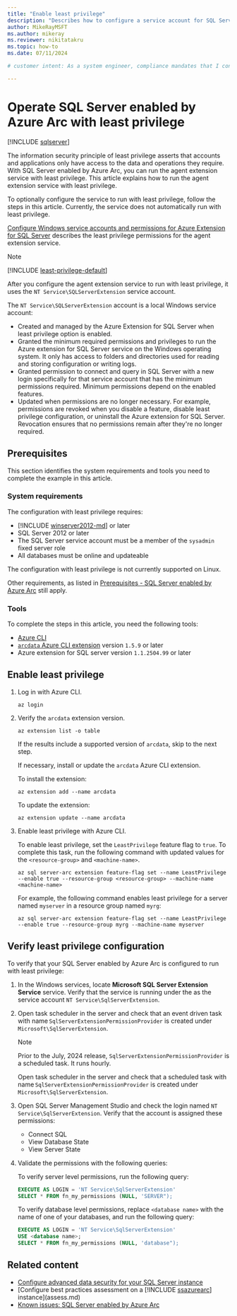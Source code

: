 ```yaml
---
title: "Enable least privilege"
description: "Describes how to configure a service account for SQL Server enabled by Azure Arc to run with least privilege."
author: MikeRayMSFT
ms.author: mikeray
ms.reviewer: nikitatakru
ms.topic: how-to
ms.date: 07/11/2024

# customer intent: As a system engineer, compliance mandates that I configure services to run with least privilege. 

---
```


# Operate SQL Server enabled by Azure Arc with least privilege 

[!INCLUDE [sqlserver](../../includes/applies-to-version/sqlserver.md)]

The information security principle of least privilege asserts that accounts and applications only have access to the data and operations they require. With SQL Server enabled by Azure Arc, you can run the agent extension service with least privilege. This article explains how to run the agent extension service with least privilege.

To optionally configure the service to run with least privilege, follow the steps in this article. Currently, the service does not automatically run with least privilege.

[Configure Windows service accounts and permissions for Azure Extension for SQL Server](configure-windows-accounts-agent.md) describes the least privilege permissions for the agent extension service.

> [!NOTE]
> [!INCLUDE [least-privilege-default](includes/least-privilege-default.md)]

After you configure the agent extension service to run with least privilege, it uses the `NT Service\SQLServerExtension` service account.

The `NT Service\SQLServerExtension` account is a local Windows service account:

- Created and managed by the Azure Extension for SQL Server when least privilege option is enabled.
- Granted the minimum required permissions and privileges to run the Azure extension for SQL Server service on the Windows operating system. It only has access to folders and directories used for reading and storing configuration or writing logs.
- Granted permission to connect and query in SQL Server with a new login specifically for that service account that has the minimum permissions required. Minimum permissions depend on the enabled features.
- Updated when permissions are no longer necessary. For example, permissions are revoked when you disable a feature, disable least privilege configuration, or uninstall the Azure extension for SQL Server. Revocation ensures that no permissions remain after they're no longer required.

## Prerequisites

This section identifies the system requirements and tools you need to complete the example in this article.

### System requirements

The configuration with least privilege requires:

- [!INCLUDE [winserver2012-md](../../includes/winserver2012-md.md)] or later
- SQL Server 2012 or later
- The SQL Server service account must be a member of the `sysadmin` fixed server role
- All databases must be online and updateable

The configuration with least privilege is not currently supported on Linux.

Other requirements, as listed in [Prerequisites - SQL Server enabled by Azure Arc](prerequisites.md) still apply.

### Tools

To complete the steps in this article, you need the following tools:

- [Azure CLI](/cli/azure/)
- [`arcdata` Azure CLI extension](/azure/azure-arc/data/install-arcdata-extension) version `1.5.9` or later
- Azure extension for SQL server version `1.1.2504.99` or later

## Enable least privilege

1. Log in with Azure CLI.

   ```azurecli
   az login
   ```

1. Verify the `arcdata` extension version.

   ```azurecli
   az extension list -o table
   ```

   If the results include a supported version of `arcdata`, skip to the next step.

   If necessary, install or update the `arcdata` Azure CLI extension.

   To install the extension:

   ```azurecli
   az extension add --name arcdata
   ```

   To update the extension:

   ```azurecli
   az extension update --name arcdata
   ```

1. Enable least privilege with Azure CLI.

   To enable least privilege, set the `LeastPrivilege` feature flag to `true`. To complete this task, run the following command with updated values for the `<resource-group>` and `<machine-name>`.

   ```azurecli
   az sql server-arc extension feature-flag set --name LeastPrivilege --enable true --resource-group <resource-group> --machine-name <machine-name>
   ```

   For example, the following command enables least privilege for a server named `myserver` in a resource group named `myrg`:

   ```azurecli
   az sql server-arc extension feature-flag set --name LeastPrivilege --enable true --resource-group myrg --machine-name myserver 
   ```

## Verify least privilege configuration

To verify that your SQL Server enabled by Azure Arc is configured to run with least privilege:

1. In the Windows services, locate **Microsoft SQL Server Extension Service** service. Verify that the service is running under the as the service account `NT Service\SqlServerExtension`.  

1. Open task scheduler in the server and check that an event driven task with name `SqlServerExtensionPermissionProvider` is created under `Microsoft\SqlServerExtension`.

   > [!NOTE]
   > Prior to the July, 2024 release, `SqlServerExtensionPermissionProvider` is a scheduled task. It runs hourly.
   >
   > Open task scheduler in the server and check that a scheduled task with name `SqlServerExtensionPermissionProvider` is created under `Microsoft\SqlServerExtension`.

1. Open SQL Server Management Studio and check the login named `NT Service\SqlServerExtension`. Verify that the account is assigned these permissions:

   - Connect SQL  
   - View Database State  
   - View Server State  

1. Validate the permissions with the following queries:

   To verify server level permissions, run the following query:

   ```sql  
   EXECUTE AS LOGIN = 'NT Service\SqlServerExtension'  
   SELECT * FROM fn_my_permissions (NULL, 'SERVER");
   ```

   To verify database level permissions, replace `<database name>` with the name of one of your databases, and run the following query:

   ```sql
   EXECUTE AS LOGIN = 'NT Service\SqlServerExtension'  
   USE <database name>; 
   SELECT * FROM fn_my_permissions (NULL, 'database");

## Related content

- [Configure advanced data security for your SQL Server instance](configure-advanced-data-security.md)
- [Configure best practices assessment on a [!INCLUDE [ssazurearc](../../includes/ssazurearc.md)] instance](assess.md)
- [Known issues: SQL Server enabled by Azure Arc](known-issues.md)